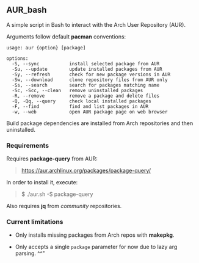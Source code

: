 AUR_bash
---

A simple script in Bash to interact with the Arch User Repository (AUR).

Arguments follow default **pacman** conventions:

```
usage: aur {option} [package]

options:
  -S, --sync           install selected package from AUR
  -Su, --update        update installed packages from AUR
  -Sy, --refresh       check for new package versions in AUR
  -Sw, --download      clone repository files from AUR only
  -Ss, --search        search for packages matching name
  -Sc, -Scc, --clean   remove uninstalled packages
  -R, --remove         remove a package and delete files
  -Q, -Qq, --query     check local installed packages
  -F, --find           find and list packages in AUR
  -w, --web            open AUR package page on web browser
```

Build package dependencies are installed from Arch repositories and then uninstalled.

### Requirements

Requires **package-query** from AUR:
> https://aur.archlinux.org/packages/package-query/

In order to install it, execute:
> $ ./aur.sh -S package-query

Also requires **jq** from *community* repositories.

### Current limitations

* Only installs missing packages from Arch repos with **makepkg**.

* Only accepts a single `package` parameter for now due to lazy arg parsing. ^^"

